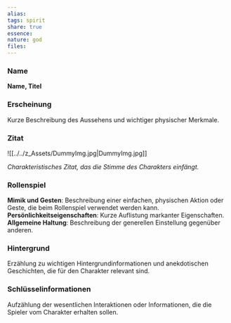 ```yaml
---
alias: 
tags: spirit
share: true
essence: 
nature: god
files: 
---
```


### Name

**Name, Titel**

### Erscheinung

Kurze Beschreibung des Aussehens und wichtiger physischer Merkmale.

### Zitat
![[../../z_Assets/DummyImg.jpg|DummyImg.jpg]]

*Charakteristisches Zitat, das die Stimme des Charakters einfängt.*

### Rollenspiel

**Mimik und Gesten**: Beschreibung einer einfachen, physischen Aktion oder Geste, die beim Rollenspiel verwendet werden kann.
**Persönlichkeitseigenschaften**: Kurze Auflistung markanter Eigenschaften.
**Allgemeine Haltung**: Beschreibung der generellen Einstellung gegenüber anderen.

### Hintergrund

Erzählung zu wichtigen Hintergrundinformationen und anekdotischen Geschichten, die für den Charakter relevant sind.

### Schlüsselinformationen

Aufzählung der wesentlichen Interaktionen oder Informationen, die die Spieler vom Charakter erhalten sollen.